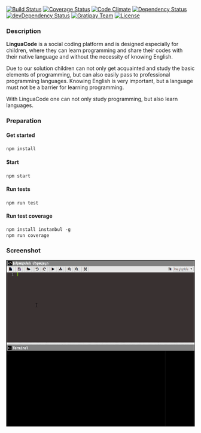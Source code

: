 [![Build Status](https://travis-ci.org/LinguaCode/linguacode-api.svg?branch=master)](https://travis-ci.org/LinguaCode/linguacode-api)
[![Coverage Status](https://coveralls.io/repos/github/LinguaCode/linguacode-api/badge.svg?branch=master&v=4)](https://coveralls.io/github/LinguaCode/linguacode-api?branch=master)
[![Code Climate](https://codeclimate.com/github/LinguaCode/linguacode-api/badges/gpa.svg?v=1)](https://codeclimate.com/github/LinguaCode/linguacode-api)
[![Dependency Status](https://david-dm.org/LinguaCode/linguacode-api.svg)](https://david-dm.org/LinguaCode/linguacode-api)
[![devDependency Status](https://david-dm.org/LinguaCode/linguacode-api/dev-status.svg)](https://david-dm.org/LinguaCode/linguacode-api#info=devDependencies)
[![Gratipay Team](https://img.shields.io/gratipay/team/LinguaCode.svg?maxAge=2592000)](https://gratipay.com/LinguaCode/)
[![License](http://img.shields.io/:license-gpl3-blue.svg?style=flat-square)](http://www.gnu.org/licenses/gpl-3.0.html)

### Description
**LinguaCode** is a social coding platform and is designed especially for children, where they can learn programming and share their codes with their native language and without the necessity of knowing English.

Due to our solution children can not only get acquainted and study the basic elements of programming, but can also easily pass to professional programming languages. Knowing English is very important, but a language must not be a barrier for learning programming. 

With LinguaCode one can not only study programming, but also learn languages.

### Preparation
#### Get started
`npm install`

#### Start
`npm start`

#### Run tests
`npm run test`

#### Run test coverage
```
npm install instanbul -g
npm run coverage
```

### Screenshot

![0.0.1](/screenshots/demonstration_0.0.1.gif)
